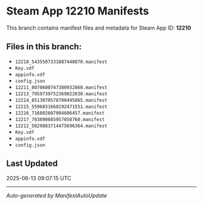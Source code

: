 # Steam App 12210 Manifests

This branch contains manifest files and metadata for Steam App ID: **12210**

## Files in this branch:
- `12218_5435507331887440070.manifest`
- `Key.vdf`
- `appinfo.vdf`
- `config.json`
- `12211_8070600747380932868.manifest`
- `12213_7959739752369022030.manifest`
- `12214_8513070578700495865.manifest`
- `12215_5596831668192471551.manifest`
- `12216_716802607004606457.manifest`
- `12217_703090685957058760.manifest`
- `12212_5029883714475696364.manifest`
- `Key.vdf`
- `appinfo.vdf`
- `config.json`

## Last Updated
2025-06-13 09:07:15 UTC

---
*Auto-generated by ManifestAutoUpdate*
